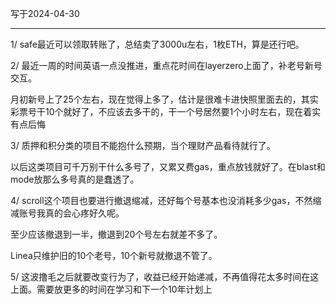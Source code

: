 写于2024-04-30

-----

1/  safe最近可以领取转账了，总结卖了3000u左右，1枚ETH，算是还行吧。

2/ 最近一周的时间英语一点没推进，重点花时间在layerzero上面了，补老号新号交互。

月初新号上了25个左右，现在觉得上多了，估计是很难卡进快照里面去的，其实彩票号干10个就好了，不应该去多干的，干一个号居然要1个小时左右，现在着实有点后悔

3/ 质押和积分类的项目不能抱什么预期，当个理财产品看待就行了。

以后这类项目可千万别干什么多号了，又累又费gas，重点放钱就好了。在blast和mode放那么多号真的是蠢透了。

4/ scroll这个项目也要进行撤退缩减，还好每个号基本也没消耗多少gas，不然缩减账号我真的会心疼好久呢。

至少应该撤退到一半，撤退到20个号左右就差不多了。

Linea只维护旧的10个老号，10个新号就撤退不管了。

5/ 这波撸毛之后就要改变行为了，收益已经开始递减，不再值得花太多时间在这上面。需要放更多的时间在学习和下一个10年计划上
